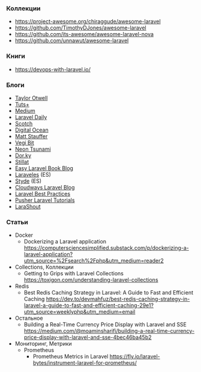 ### Коллекции

- https://project-awesome.org/chiraggude/awesome-laravel
- https://github.com/TimothyDJones/awesome-laravel
- https://github.com/its-awesome/awesome-laravel-nova
- https://github.com/unnawut/awesome-laravel

### Книги

- https://devops-with-laravel.io/

### Блоги

- [Taylor Otwell](http://taylorotwell.com/)
- [Tuts+](https://code.tutsplus.com/categories/laravel)
- [Medium](https://medium.com/tag/laravel/latest)
- [Laravel Daily](https://laraveldaily.com/)
- [Scotch](https://scotch.io/tag/laravel)
- [Digital Ocean](https://www.digitalocean.com/community/search?q=laravel&primary_filter=newest&type=tutorials)
- [Matt Stauffer](https://mattstauffer.co/blog)
- [Vegi Bit](https://vegibit.com/tag/laravel/)
- [Neon Tsunami](https://www.neontsunami.com/tags/laravel)
- [Dor.ky](https://dor.ky/tag/laravel/)
- [Stillat](https://stillat.com/explore/categories/laravel-5)
- [Easy Laravel Book Blog](http://www.easylaravelbook.com/blog/)
- [Laraveles](http://laraveles.com/blog/) (ES)
- [Styde](https://styde.net/category/laravel-5/) (ES)
- [Cloudways Laravel Blog](http://cloudways.com/blog/laravel)
- [Laravel Best Practices](https://github.com/alexeymezenin/laravel-best-practices)
- [Pusher Laravel Tutorials](https://pusher.com/tutorials?tag=Laravel)
- [LaraShout](https://larashout.com/)

### Статьи

- Docker
    - Dockerizing a Laravel application https://computersciencesimplified.substack.com/p/dockerizing-a-laravel-application?utm_source=%2Fsearch%2Fphp&utm_medium=reader2
- Collections, Коллекции
    - Getting to Grips with Laravel Collections https://toxigon.com/understanding-laravel-collections
- Redis
    - Best Redis Caching Strategy in Laravel: A Guide to Fast and Efficient Caching https://dev.to/devmahfuz/best-redis-caching-strategy-in-laravel-a-guide-to-fast-and-efficient-caching-29e1?utm_source=weeklyphp&utm_medium=email
- Остальное
    - Building a Real-Time Currency Price Display with Laravel and SSE https://medium.com/@moaminsharifi/building-a-real-time-currency-price-display-with-laravel-and-sse-4bec46ba45b2
- Мониторинг, Метрики
    - Prometheus
        - Prometheus Metrics in Laravel https://fly.io/laravel-bytes/instrument-laravel-for-prometheus/